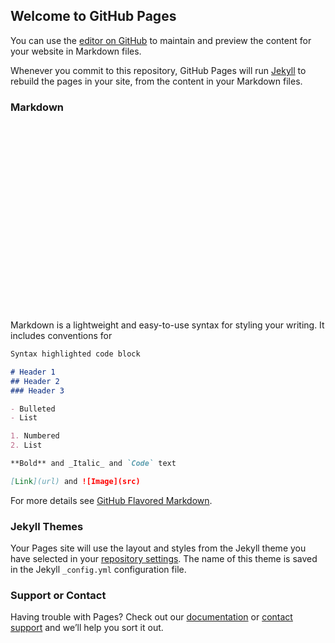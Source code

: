 ## Welcome to GitHub Pages

You can use the [editor on GitHub](https://github.com/lrakai/us-flight-delays/edit/master/README.md) to maintain and preview the content for your website in Markdown files.

Whenever you commit to this repository, GitHub Pages will run [Jekyll](https://jekyllrb.com/) to rebuild the pages in your site, from the content in your Markdown files.

### Markdown

<div id='map' style='width: 400px; height: 300px;'></div>
<script>
mapboxgl.accessToken = 'pk.eyJ1IjoibG9nYW5yYWthaSIsImEiOiJjamQyN3g1MWEzYTkyMnFvNTQ4bTBiNmM5In0._rOGIXy3ShPY8239enazAw';
var map = new mapboxgl.Map({
container: 'map',
style: 'mapbox://styles/mapbox/streets-v10'
});
</script>

Markdown is a lightweight and easy-to-use syntax for styling your writing. It includes conventions for

```markdown
Syntax highlighted code block

# Header 1
## Header 2
### Header 3

- Bulleted
- List

1. Numbered
2. List

**Bold** and _Italic_ and `Code` text

[Link](url) and ![Image](src)
```

For more details see [GitHub Flavored Markdown](https://guides.github.com/features/mastering-markdown/).

### Jekyll Themes

Your Pages site will use the layout and styles from the Jekyll theme you have selected in your [repository settings](https://github.com/lrakai/us-flight-delays/settings). The name of this theme is saved in the Jekyll `_config.yml` configuration file.

### Support or Contact

Having trouble with Pages? Check out our [documentation](https://help.github.com/categories/github-pages-basics/) or [contact support](https://github.com/contact) and we’ll help you sort it out.
